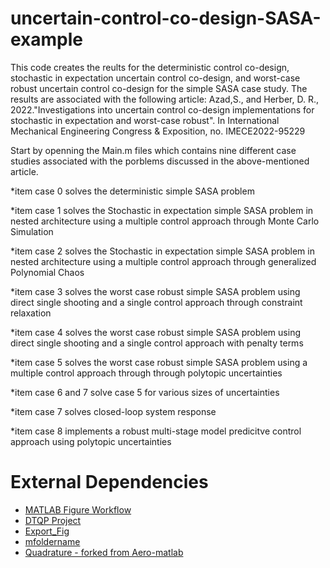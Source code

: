# uncertain-control-co-design-SASA-example
This code creates the reults for the deterministic control co-design, stochastic in expectation uncertain control co-design, and worst-case robust uncertain control co-design for the simple SASA case study.
The results are associated with the following article: 
Azad,S., and Herber, D. R., 2022."Investigations into uncertain control co-design implementations for stochastic in expectation and worst-case robust". In International Mechanical Engineering Congress & Exposition, no. IMECE2022-95229

Start by openning the Main.m files which contains nine different case studies associated with the porblems discussed in the above-mentioned article.

*item case 0 solves the deterministic simple SASA problem

*item case 1 solves the Stochastic in expectation simple SASA problem in nested architecture using a multiple control approach through Monte Carlo Simulation

*item case 2 solves the Stochastic in expectation simple SASA problem in nested architecture using a multiple control approach through generalized Polynomial Chaos

*item case 3 solves the worst case robust simple SASA problem using direct single shooting and a single control approach through constraint relaxation

*item case 4 solves the worst case robust simple SASA problem using direct single shooting and a single control approach with penalty terms

*item case 5 solves the worst case robust simple SASA problem using a multiple control approach through through polytopic uncertainties

*item case 6 and 7 solve case 5 for various sizes of uncertainties 

*item case 7 solves closed-loop system response

*item case 8 implements a robust multi-stage model predicitve control approach using polytopic uncertainties
  
# External Dependencies
* [MATLAB Figure Workflow](https://github.com/danielrherber/matlab-figure-workflow)
* [DTQP Project](https://github.com/danielrherber/dt-qp-project)
* [Export_Fig](https://github.com/altmany/export_fig)
* [mfoldername](https://www.mathworks.com/matlabcentral/fileexchange/40397-mfoldername)
* [Quadrature - forked from Aero-matlab](https://github.com/wme7/Aero-matlab)
